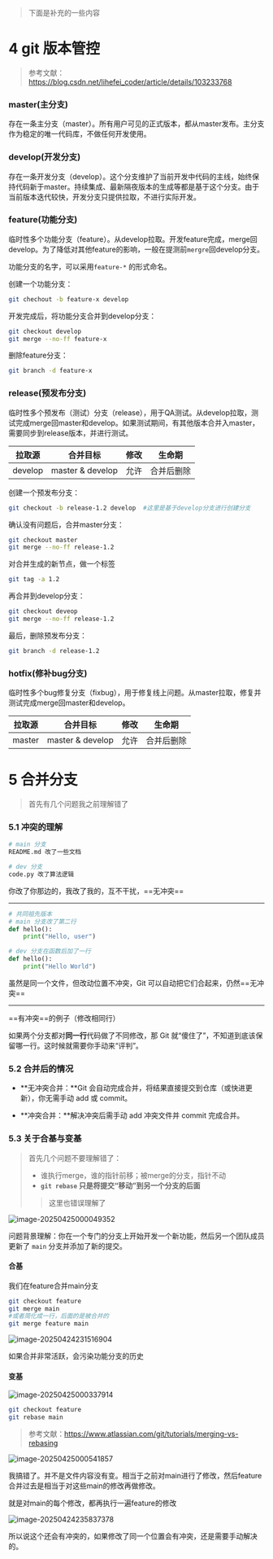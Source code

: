 > 下面是补充的一些内容

# 4 git 版本管控

> 参考文献：https://blog.csdn.net/lihefei_coder/article/details/103233768

### master(主分支)

存在一条主分支（master）。所有用户可见的正式版本，都从master发布。主分支作为稳定的唯一代码库，不做任何开发使用。

### develop(开发分支)

存在一条开发分支（develop）。这个分支维护了当前开发中代码的主线，始终保持代码新于master。持续集成、最新隔夜版本的生成等都是基于这个分支。由于当前版本迭代较快，开发分支只提供拉取，不进行实际开发。

### feature(功能分支)

临时性多个功能分支（feature）。从develop拉取。开发feature完成，merge回develop。为了降低对其他feature的影响，一般在提测前`mergre`回develop分支。

功能分支的名字，可以采用`feature-*` 的形式命名。

创建一个功能分支：

```bash
git chechout -b feature-x develop
```

开发完成后，将功能分支合并到develop分支：

```bash
git checkout develop 
git merge --no-ff feature-x
```

删除feature分支：

```bash
git branch -d feature-x
```

### release(预发布分支)

临时性多个预发布（测试）分支（release），用于QA测试。从develop拉取，测试完成merge回master和develop。如果测试期间，有其他版本合并入master，需要同步到release版本，并进行测试。

| 拉取源  | 合并目标         | 修改 | 生命期     |
| ------- | ---------------- | ---- | ---------- |
| develop | master & develop | 允许 | 合并后删除 |

创建一个预发布分支：

```bash
git checkout -b release-1.2 develop  #这里是基于develop分支进行创建分支
```

确认没有问题后，合并master分支：

```bash
git checkout master
git merge --no-ff release-1.2
```

对合并生成的新节点，做一个标签

```bash
git tag -a 1.2
```

再合并到develop分支：

```bash
git checkout deveop
git merge --no-ff release-1.2
```

最后，删除预发布分支：

```bash
git branch -d release-1.2
```

### hotfix(修补bug分支)

临时性多个bug修复分支（fixbug），用于修复线上问题。从master拉取，修复并测试完成merge回master和develop。

| 拉取源 | 合并目标         | 修改 | 生命期     |
| ------ | ---------------- | ---- | ---------- |
| master | master & develop | 允许 | 合并后删除 |



# 5 合并分支

> 首先有几个问题我之前理解错了

### 5.1 冲突的理解

```bash
# main 分支
README.md 改了一些文档

# dev 分支
code.py 改了算法逻辑
```

你改了你那边的，我改了我的，互不干扰，==无冲突==

****

```python
# 共同祖先版本
# main 分支改了第二行
def hello():
    print("Hello, user")

# dev 分支在函数后加了一行
def hello():
    print("Hello World")
```

虽然是同一个文件，但改动位置不冲突，Git 可以自动把它们合起来，仍然==无冲突==

------

==有冲突==的例子（修改相同行）

如果两个分支都对**同一行**代码做了不同修改，那 Git 就“傻住了”，不知道到底该保留哪一行。这时候就需要你手动来“评判”。

### 5.2 合并后的情况

* **无冲突合并：**Git 会自动完成合并，将结果直接提交到仓库（或快进更新），你无需手动 add 或 commit。

* **冲突合并：**解决冲突后需手动 add 冲突文件并 commit 完成合并。

### 5.3 关于合基与变基

> 首先几个问题不要理解错了：
>
> * 谁执行merge，谁的指针前移；被merge的分支，指针不动
> * **`git rebase` 只是将提交“移动”到另一个分支的后面**
>
> > 这里也错误理解了

![image-20250425000049352](../../assets/图片/image-20250425000049352.png)

问题背景理解：你在一个专门的分支上开始开发一个新功能，然后另一个团队成员更新了 `main` 分支并添加了新的提交。

#### 合基

我们在feature合并main分支

```bash
git checkout feature
git merge main
#或者简化成一行，后面的是被合并的
git merge feature main
```

![image-20250424231516904](../../assets/图片/image-20250424231516904.png)

如果合并非常活跃，会污染功能分支的历史

#### 变基

![image-20250425000337914](../../assets/图片/image-20250425000337914.png)

```bash
git checkout feature
git rebase main
```

> 参考文献：https://www.atlassian.com/git/tutorials/merging-vs-rebasing

![image-20250425000541857](../../assets/图片/image-20250425000541857.png)

我搞错了。并不是文件内容没有变。相当于之前对main进行了修改，然后feature合并过去是相当于对这些main的修改再做修改。

就是对main的每个修改，都再执行一遍feature的修改

![image-20250424235837378](../../assets/图片/image-20250424235837378.png)

所以说这个还会有冲突的，如果修改了同一个位置会有冲突，还是需要手动解决的。